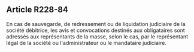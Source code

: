 Article R228-84
----
En cas de sauvegarde, de redressement ou de liquidation judiciaire de la société
débitrice, les avis et convocations destinés aux obligataires sont adressés aux
représentants de la masse, selon le cas, par le représentant légal de la société
ou l'administrateur ou le mandataire judiciaire.
